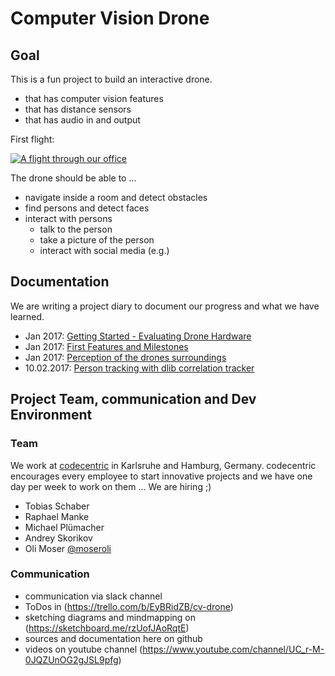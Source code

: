 # Computer Vision Drone

## Goal

This is a fun project to build an interactive drone. 

* that has computer vision features
* that has distance sensors
* that has audio in and output


First flight:

[![A flight through our office](http://img.youtube.com/vi/rimVxTH05QE/0.jpg)](http://www.youtube.com/watch?v=rimVxTH05QE)

The drone should be able to ...

* navigate inside a room and detect obstacles 
* find persons and detect faces
* interact with persons
  * talk to the person
  * take a picture of the person
  * interact with social media (e.g.) 
  
## Documentation

We are writing a project diary to document our progress and what we have learned.
 
* Jan 2017: [Getting Started - Evaluating Drone Hardware](doc/drone_hardware_evaluation.md)
* Jan 2017: [First Features and Milestones](doc/cv-drone-features-milestone.md)
* Jan 2017: [Perception of the drones surroundings](doc/research-perceive-surroundings.md)
* 10.02.2017: [Person tracking with dlib correlation tracker](doc/person-tracking-with-dlib-correlation-tracker.md)

## Project Team, communication and Dev Environment

### Team

We work at [codecentric](https://www.codecentric.de/) in Karlsruhe and Hamburg, Germany. codecentric encourages every employee to start innovative projects and we have one day per week to work on them ... We are hiring ;)

* Tobias Schaber 
* Raphael Manke 
* Michael Plümacher
* Andrey Skorikov
* Oli Moser [@moseroli](https://twitter.com/moseroli)

### Communication

* communication via slack channel
* ToDos in (https://trello.com/b/EyBRidZB/cv-drone)
* sketching diagrams and mindmapping on (https://sketchboard.me/rzUofJAoRqtE)
* sources and documentation here on github
* videos on youtube channel (https://www.youtube.com/channel/UC_r-M-0JQZUnOG2gJSL9pfg)



